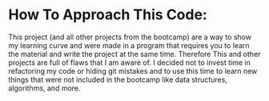# How To Approach This Code:

This project (and all other projects from the bootcamp) are a way to show my learning curve and were made in a program that requires you to learn the material and write the project at the same time. Therefore This and other projects are full of flaws that I am aware of. I decided not to invest time in refactoring my code or hiding git mistakes and to use this time to learn new things that were not included in the bootcamp like data structures, algorithms, and more.
